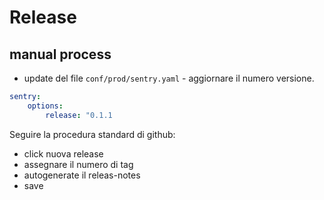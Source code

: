 # Release
## manual process

- update del file `conf/prod/sentry.yaml` - aggiornare il numero versione.
```yaml
sentry:
    options:
        release: "0.1.1
```

Seguire la procedura standard di github:

- click nuova release 
- assegnare il numero di tag
- autogenerate il releas-notes
- save